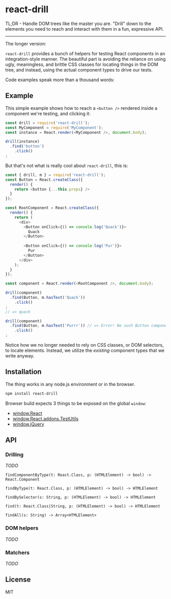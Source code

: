# react-drill

TL;DR - Handle DOM trees like the master you are. "Drill" down to the elements you need to reach and interact with them in a fun, expressive API.

---

The longer version:

`react-drill` provides a bunch of helpers for testing React components in an integration-style manner. The beautiful part is avoiding the reliance on using ugly, meaningless, and brittle CSS classes for locating things in the DOM tree, and instead, using the actual component types to drive our tests.

Code examples speak more than a thousand words:

## Example

This simple example shows how to reach a `<button />` rendered inside a component we're testing, and clicking it:

```javascript
const drill = require('react-drill');
const MyComponent = require('MyComponent');
const instance = React.render(<MyComponent />, document.body);

drill(instance)
  .find('button')
    .click()
;
```

But that's not what is really cool about `react-drill`, this is:

```javascript
const { drill, m } = require('react-drill');
const Button = React.createClass({
  render() {
    return <button {...this.props} />
  }
});

const RootComponent = React.createClass({
  render() {
    return (
      <div>
        <Button onClick={() => console.log('Quack')}>
          Quack
        </Button>
        
        <Button onClick={() => console.log('Pur')}>
          Pur
        </Button>
      </div>
    );
  }
});

const component = React.render(<RootComponent />, document.body);

drill(component)
  .find(Button, m.hasText('Quack'))
    .click()
;
// => quack

drill(component)
  .find(Button, m.hasText('Purrr')) // => Error! No such Button component :)
    .click()
;
```

Notice how we no longer needed to rely on CSS classes, or DOM selectors, to locate elements. Instead, we utilize the _existing_ component types that we write anyway.

## Installation

The thing works in any node.js environment or in the browser.

```bash
npm install react-drill
```

Browser build expects 3 things to be exposed on the global `window`:

- [window.React](https://facebook.github.io/react/downloads.html)
- [window.React.addons.TestUtils](https://facebook.github.io/react/docs/test-utils.html)
- [window.jQuery](https://jquery.com/download/)

## API

### Drilling

_TODO_

`findComponentByType(t: React.Class, p: (HTMLElement) -> bool) -> React.Component`

`findByType(t: React.Class, p: (HTMLElement) -> bool) -> HTMLElement`

`findBySelector(s: String, p: (HTMLElement) -> bool) -> HTMLElement`

`find(t: React.Class|String, p: (HTMLElement) -> bool) -> HTMLElement`

`findAll(s: String) -> Array<HTMLElement>`

### DOM helpers

_TODO_

### Matchers

_TODO_

## License

MIT